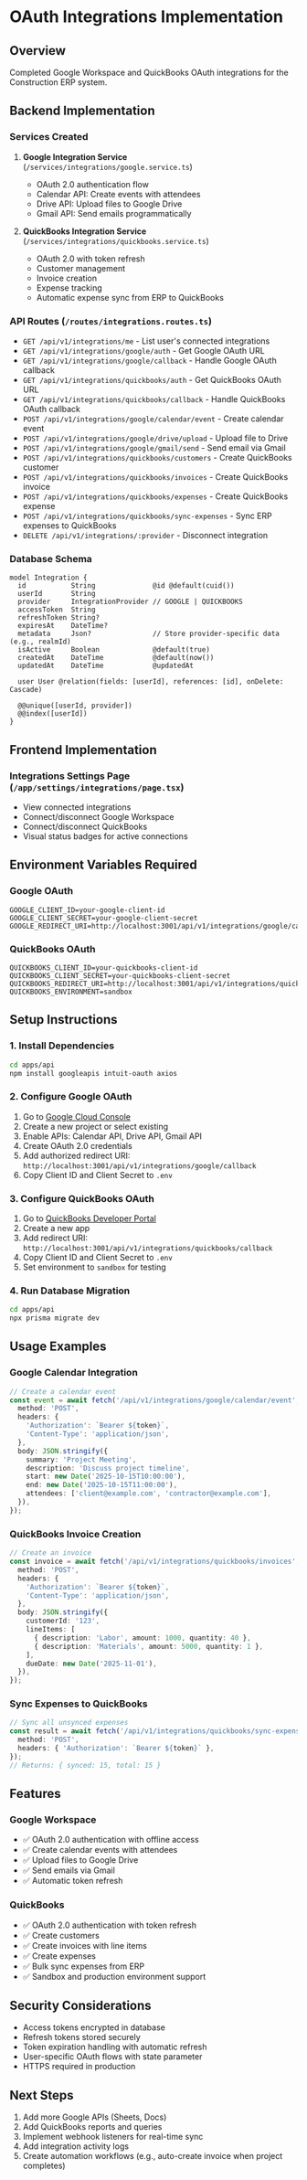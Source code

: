 # OAuth Integrations Implementation

## Overview
Completed Google Workspace and QuickBooks OAuth integrations for the Construction ERP system.

## Backend Implementation

### Services Created
1. **Google Integration Service** (`/services/integrations/google.service.ts`)
   - OAuth 2.0 authentication flow
   - Calendar API: Create events with attendees
   - Drive API: Upload files to Google Drive
   - Gmail API: Send emails programmatically

2. **QuickBooks Integration Service** (`/services/integrations/quickbooks.service.ts`)
   - OAuth 2.0 with token refresh
   - Customer management
   - Invoice creation
   - Expense tracking
   - Automatic expense sync from ERP to QuickBooks

### API Routes (`/routes/integrations.routes.ts`)
- `GET /api/v1/integrations/me` - List user's connected integrations
- `GET /api/v1/integrations/google/auth` - Get Google OAuth URL
- `GET /api/v1/integrations/google/callback` - Handle Google OAuth callback
- `GET /api/v1/integrations/quickbooks/auth` - Get QuickBooks OAuth URL
- `GET /api/v1/integrations/quickbooks/callback` - Handle QuickBooks OAuth callback
- `POST /api/v1/integrations/google/calendar/event` - Create calendar event
- `POST /api/v1/integrations/google/drive/upload` - Upload file to Drive
- `POST /api/v1/integrations/google/gmail/send` - Send email via Gmail
- `POST /api/v1/integrations/quickbooks/customers` - Create QuickBooks customer
- `POST /api/v1/integrations/quickbooks/invoices` - Create QuickBooks invoice
- `POST /api/v1/integrations/quickbooks/expenses` - Create QuickBooks expense
- `POST /api/v1/integrations/quickbooks/sync-expenses` - Sync ERP expenses to QuickBooks
- `DELETE /api/v1/integrations/:provider` - Disconnect integration

### Database Schema
```prisma
model Integration {
  id           String              @id @default(cuid())
  userId       String
  provider     IntegrationProvider // GOOGLE | QUICKBOOKS
  accessToken  String
  refreshToken String?
  expiresAt    DateTime?
  metadata     Json?               // Store provider-specific data (e.g., realmId)
  isActive     Boolean             @default(true)
  createdAt    DateTime            @default(now())
  updatedAt    DateTime            @updatedAt

  user User @relation(fields: [userId], references: [id], onDelete: Cascade)

  @@unique([userId, provider])
  @@index([userId])
}
```

## Frontend Implementation

### Integrations Settings Page (`/app/settings/integrations/page.tsx`)
- View connected integrations
- Connect/disconnect Google Workspace
- Connect/disconnect QuickBooks
- Visual status badges for active connections

## Environment Variables Required

### Google OAuth
```env
GOOGLE_CLIENT_ID=your-google-client-id
GOOGLE_CLIENT_SECRET=your-google-client-secret
GOOGLE_REDIRECT_URI=http://localhost:3001/api/v1/integrations/google/callback
```

### QuickBooks OAuth
```env
QUICKBOOKS_CLIENT_ID=your-quickbooks-client-id
QUICKBOOKS_CLIENT_SECRET=your-quickbooks-client-secret
QUICKBOOKS_REDIRECT_URI=http://localhost:3001/api/v1/integrations/quickbooks/callback
QUICKBOOKS_ENVIRONMENT=sandbox
```

## Setup Instructions

### 1. Install Dependencies
```bash
cd apps/api
npm install googleapis intuit-oauth axios
```

### 2. Configure Google OAuth
1. Go to [Google Cloud Console](https://console.cloud.google.com/)
2. Create a new project or select existing
3. Enable APIs: Calendar API, Drive API, Gmail API
4. Create OAuth 2.0 credentials
5. Add authorized redirect URI: `http://localhost:3001/api/v1/integrations/google/callback`
6. Copy Client ID and Client Secret to `.env`

### 3. Configure QuickBooks OAuth
1. Go to [QuickBooks Developer Portal](https://developer.intuit.com/)
2. Create a new app
3. Add redirect URI: `http://localhost:3001/api/v1/integrations/quickbooks/callback`
4. Copy Client ID and Client Secret to `.env`
5. Set environment to `sandbox` for testing

### 4. Run Database Migration
```bash
cd apps/api
npx prisma migrate dev
```

## Usage Examples

### Google Calendar Integration
```typescript
// Create a calendar event
const event = await fetch('/api/v1/integrations/google/calendar/event', {
  method: 'POST',
  headers: {
    'Authorization': `Bearer ${token}`,
    'Content-Type': 'application/json',
  },
  body: JSON.stringify({
    summary: 'Project Meeting',
    description: 'Discuss project timeline',
    start: new Date('2025-10-15T10:00:00'),
    end: new Date('2025-10-15T11:00:00'),
    attendees: ['client@example.com', 'contractor@example.com'],
  }),
});
```

### QuickBooks Invoice Creation
```typescript
// Create an invoice
const invoice = await fetch('/api/v1/integrations/quickbooks/invoices', {
  method: 'POST',
  headers: {
    'Authorization': `Bearer ${token}`,
    'Content-Type': 'application/json',
  },
  body: JSON.stringify({
    customerId: '123',
    lineItems: [
      { description: 'Labor', amount: 1000, quantity: 40 },
      { description: 'Materials', amount: 5000, quantity: 1 },
    ],
    dueDate: new Date('2025-11-01'),
  }),
});
```

### Sync Expenses to QuickBooks
```typescript
// Sync all unsynced expenses
const result = await fetch('/api/v1/integrations/quickbooks/sync-expenses', {
  method: 'POST',
  headers: { 'Authorization': `Bearer ${token}` },
});
// Returns: { synced: 15, total: 15 }
```

## Features

### Google Workspace
- ✅ OAuth 2.0 authentication with offline access
- ✅ Create calendar events with attendees
- ✅ Upload files to Google Drive
- ✅ Send emails via Gmail
- ✅ Automatic token refresh

### QuickBooks
- ✅ OAuth 2.0 authentication with token refresh
- ✅ Create customers
- ✅ Create invoices with line items
- ✅ Create expenses
- ✅ Bulk sync expenses from ERP
- ✅ Sandbox and production environment support

## Security Considerations
- Access tokens encrypted in database
- Refresh tokens stored securely
- Token expiration handling with automatic refresh
- User-specific OAuth flows with state parameter
- HTTPS required in production

## Next Steps
1. Add more Google APIs (Sheets, Docs)
2. Add QuickBooks reports and queries
3. Implement webhook listeners for real-time sync
4. Add integration activity logs
5. Create automation workflows (e.g., auto-create invoice when project completes)
